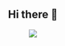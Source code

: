 <div align="center">
   <h2>Hi there 👋 </h2>
</div>
 <div id="header" align="center">
   <image src='https://user-images.githubusercontent.com/52765886/216260766-fdf4e237-ea0e-4f85-bcbf-22e2d46bc900.gif' width:'400' />
</div>
